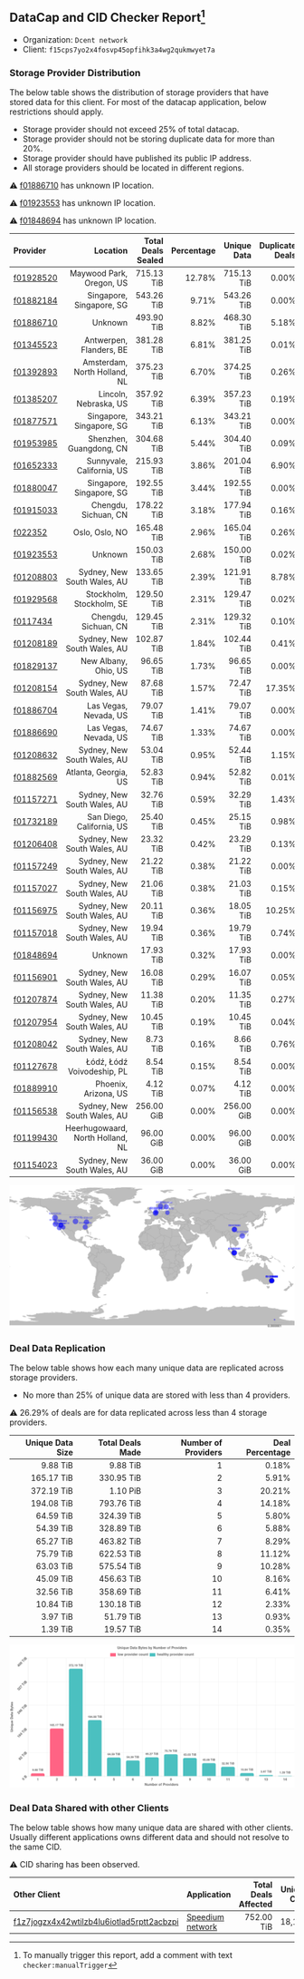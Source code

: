 ## DataCap and CID Checker Report[^1]
 - Organization: `Dcent network`
 - Client: `f15cps7yo2x4fosvp45opfihk3a4wg2qukmwyet7a`
### Storage Provider Distribution
The below table shows the distribution of storage providers that have stored data for this client.
For most of the datacap application, below restrictions should apply.
 - Storage provider should not exceed 25% of total datacap.
 - Storage provider should not be storing duplicate data for more than 20%.
 - Storage provider should have published its public IP address.
 - All storage providers should be located in different regions.

⚠️ [f01886710](https://filfox.info/en/address/f01886710) has unknown IP location.

⚠️ [f01923553](https://filfox.info/en/address/f01923553) has unknown IP location.

⚠️ [f01848694](https://filfox.info/en/address/f01848694) has unknown IP location.

| Provider                                              |                         Location | Total Deals Sealed | Percentage | Unique Data | Duplicate Deals |
| :---------------------------------------------------- | -------------------------------: | -----------------: | ---------: | ----------: | --------------: |
| [f01928520](https://filfox.info/en/address/f01928520) |         Maywood Park, Oregon, US |         715.13 TiB |     12.78% |  715.13 TiB |           0.00% |
| [f01882184](https://filfox.info/en/address/f01882184) |         Singapore, Singapore, SG |         543.26 TiB |      9.71% |  543.26 TiB |           0.00% |
| [f01886710](https://filfox.info/en/address/f01886710) |                          Unknown |         493.90 TiB |      8.82% |  468.30 TiB |           5.18% |
| [f01345523](https://filfox.info/en/address/f01345523) |          Antwerpen, Flanders, BE |         381.28 TiB |      6.81% |  381.25 TiB |           0.01% |
| [f01392893](https://filfox.info/en/address/f01392893) |     Amsterdam, North Holland, NL |         375.23 TiB |      6.70% |  374.25 TiB |           0.26% |
| [f01385207](https://filfox.info/en/address/f01385207) |            Lincoln, Nebraska, US |         357.92 TiB |      6.39% |  357.23 TiB |           0.19% |
| [f01877571](https://filfox.info/en/address/f01877571) |         Singapore, Singapore, SG |         343.21 TiB |      6.13% |  343.21 TiB |           0.00% |
| [f01953985](https://filfox.info/en/address/f01953985) |          Shenzhen, Guangdong, CN |         304.68 TiB |      5.44% |  304.40 TiB |           0.09% |
| [f01652333](https://filfox.info/en/address/f01652333) |        Sunnyvale, California, US |         215.93 TiB |      3.86% |  201.04 TiB |           6.90% |
| [f01880047](https://filfox.info/en/address/f01880047) |         Singapore, Singapore, SG |         192.55 TiB |      3.44% |  192.55 TiB |           0.00% |
| [f01915033](https://filfox.info/en/address/f01915033) |             Chengdu, Sichuan, CN |         178.22 TiB |      3.18% |  177.94 TiB |           0.16% |
| [f022352](https://filfox.info/en/address/f022352)     |                   Oslo, Oslo, NO |         165.48 TiB |      2.96% |  165.04 TiB |           0.26% |
| [f01923553](https://filfox.info/en/address/f01923553) |                          Unknown |         150.03 TiB |      2.68% |  150.00 TiB |           0.02% |
| [f01208803](https://filfox.info/en/address/f01208803) |      Sydney, New South Wales, AU |         133.65 TiB |      2.39% |  121.91 TiB |           8.78% |
| [f01929568](https://filfox.info/en/address/f01929568) |         Stockholm, Stockholm, SE |         129.50 TiB |      2.31% |  129.47 TiB |           0.02% |
| [f0117434](https://filfox.info/en/address/f0117434)   |             Chengdu, Sichuan, CN |         129.45 TiB |      2.31% |  129.32 TiB |           0.10% |
| [f01208189](https://filfox.info/en/address/f01208189) |      Sydney, New South Wales, AU |         102.87 TiB |      1.84% |  102.44 TiB |           0.41% |
| [f01829137](https://filfox.info/en/address/f01829137) |             New Albany, Ohio, US |          96.65 TiB |      1.73% |   96.65 TiB |           0.00% |
| [f01208154](https://filfox.info/en/address/f01208154) |      Sydney, New South Wales, AU |          87.68 TiB |      1.57% |   72.47 TiB |          17.35% |
| [f01886704](https://filfox.info/en/address/f01886704) |            Las Vegas, Nevada, US |          79.07 TiB |      1.41% |   79.07 TiB |           0.00% |
| [f01886690](https://filfox.info/en/address/f01886690) |            Las Vegas, Nevada, US |          74.67 TiB |      1.33% |   74.67 TiB |           0.00% |
| [f01208632](https://filfox.info/en/address/f01208632) |      Sydney, New South Wales, AU |          53.04 TiB |      0.95% |   52.44 TiB |           1.15% |
| [f01882569](https://filfox.info/en/address/f01882569) |             Atlanta, Georgia, US |          52.83 TiB |      0.94% |   52.82 TiB |           0.01% |
| [f01157271](https://filfox.info/en/address/f01157271) |      Sydney, New South Wales, AU |          32.76 TiB |      0.59% |   32.29 TiB |           1.43% |
| [f01732189](https://filfox.info/en/address/f01732189) |        San Diego, California, US |          25.40 TiB |      0.45% |   25.15 TiB |           0.98% |
| [f01206408](https://filfox.info/en/address/f01206408) |      Sydney, New South Wales, AU |          23.32 TiB |      0.42% |   23.29 TiB |           0.13% |
| [f01157249](https://filfox.info/en/address/f01157249) |      Sydney, New South Wales, AU |          21.22 TiB |      0.38% |   21.22 TiB |           0.00% |
| [f01157027](https://filfox.info/en/address/f01157027) |      Sydney, New South Wales, AU |          21.06 TiB |      0.38% |   21.03 TiB |           0.15% |
| [f01156975](https://filfox.info/en/address/f01156975) |      Sydney, New South Wales, AU |          20.11 TiB |      0.36% |   18.05 TiB |          10.25% |
| [f01157018](https://filfox.info/en/address/f01157018) |      Sydney, New South Wales, AU |          19.94 TiB |      0.36% |   19.79 TiB |           0.74% |
| [f01848694](https://filfox.info/en/address/f01848694) |                          Unknown |          17.93 TiB |      0.32% |   17.93 TiB |           0.00% |
| [f01156901](https://filfox.info/en/address/f01156901) |      Sydney, New South Wales, AU |          16.08 TiB |      0.29% |   16.07 TiB |           0.05% |
| [f01207874](https://filfox.info/en/address/f01207874) |      Sydney, New South Wales, AU |          11.38 TiB |      0.20% |   11.35 TiB |           0.27% |
| [f01207954](https://filfox.info/en/address/f01207954) |      Sydney, New South Wales, AU |          10.45 TiB |      0.19% |   10.45 TiB |           0.04% |
| [f01208042](https://filfox.info/en/address/f01208042) |      Sydney, New South Wales, AU |           8.73 TiB |      0.16% |    8.66 TiB |           0.76% |
| [f01127678](https://filfox.info/en/address/f01127678) |       Łódź, Łódź Voivodeship, PL |           8.54 TiB |      0.15% |    8.54 TiB |           0.00% |
| [f01889910](https://filfox.info/en/address/f01889910) |             Phoenix, Arizona, US |           4.12 TiB |      0.07% |    4.12 TiB |           0.00% |
| [f01156538](https://filfox.info/en/address/f01156538) |      Sydney, New South Wales, AU |         256.00 GiB |      0.00% |  256.00 GiB |           0.00% |
| [f01199430](https://filfox.info/en/address/f01199430) | Heerhugowaard, North Holland, NL |          96.00 GiB |      0.00% |   96.00 GiB |           0.00% |
| [f01154023](https://filfox.info/en/address/f01154023) |      Sydney, New South Wales, AU |          36.00 GiB |      0.00% |   36.00 GiB |           0.00% |

![Provider Distribution](https://raw.githubusercontent.com/data-preservation-programs/filplus-checker-assets/main/filecoin-project/filecoin-plus-large-datasets/issues/540/1671007980823.png)
### Deal Data Replication
The below table shows how each many unique data are replicated across storage providers.
- No more than 25% of unique data are stored with less than 4 providers.

⚠️ 26.29% of deals are for data replicated across less than 4 storage providers.

| Unique Data Size | Total Deals Made | Number of Providers | Deal Percentage |
| ---------------: | ---------------: | ------------------: | --------------: |
|         9.88 TiB |         9.88 TiB |                   1 |           0.18% |
|       165.17 TiB |       330.95 TiB |                   2 |           5.91% |
|       372.19 TiB |         1.10 PiB |                   3 |          20.21% |
|       194.08 TiB |       793.76 TiB |                   4 |          14.18% |
|        64.59 TiB |       324.39 TiB |                   5 |           5.80% |
|        54.39 TiB |       328.89 TiB |                   6 |           5.88% |
|        65.27 TiB |       463.82 TiB |                   7 |           8.29% |
|        75.79 TiB |       622.53 TiB |                   8 |          11.12% |
|        63.03 TiB |       575.54 TiB |                   9 |          10.28% |
|        45.09 TiB |       456.63 TiB |                  10 |           8.16% |
|        32.56 TiB |       358.69 TiB |                  11 |           6.41% |
|        10.84 TiB |       130.18 TiB |                  12 |           2.33% |
|         3.97 TiB |        51.79 TiB |                  13 |           0.93% |
|         1.39 TiB |        19.57 TiB |                  14 |           0.35% |

![Replication Distribution](https://raw.githubusercontent.com/data-preservation-programs/filplus-checker-assets/main/filecoin-project/filecoin-plus-large-datasets/issues/540/1671007981392.png)
### Deal Data Shared with other Clients
The below table shows how many unique data are shared with other clients.
Usually different applications owns different data and should not resolve to the same CID.

⚠️ CID sharing has been observed.

| Other Client                                                                                                          | Application                                                                                     | Total Deals Affected | Unique CIDs |        Verifier |
| :-------------------------------------------------------------------------------------------------------------------- | :---------------------------------------------------------------------------------------------- | -------------------: | ----------: | --------------: |
| [f1z7jogzx4x42wtilzb4lu6iotlad5rptt2acbzpi](https://filfox.info/en/address/f1z7jogzx4x42wtilzb4lu6iotlad5rptt2acbzpi) | [Speedium network](https://github.com/filecoin-project/filecoin-plus-large-datasets/issues/339) |           752.00 TiB |      18,148 | LDN v3 multisig |

[^1]: To manually trigger this report, add a comment with text `checker:manualTrigger`
